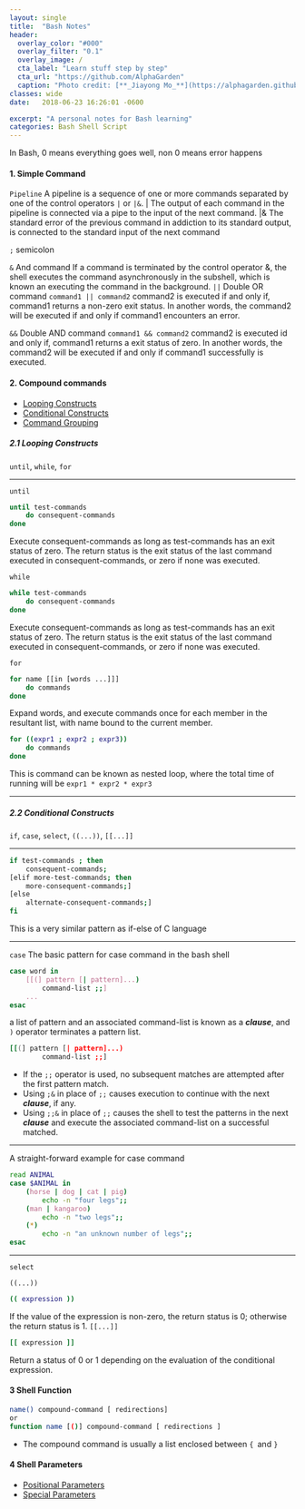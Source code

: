 ```yaml
---
layout: single
title:  "Bash Notes"
header:
  overlay_color: "#000"
  overlay_filter: "0.1"
  overlay_image: /
  cta_label: "Learn stuff step by step"
  cta_url: "https://github.com/AlphaGarden"
  caption: "Photo credit: [**_Jiayong Mo_**](https://alphagarden.github.io)"
classes: wide
date:   2018-06-23 16:26:01 -0600

excerpt: "A personal notes for Bash learning"
categories: Bash Shell Script
---
```


In Bash, 0 means everything goes well, non 0 means error happens


#### 1. Simple Command 

`Pipeline`
A pipeline is a sequence of one or more commands separated by one of the control operators `|`  or `|&`.
| The output of each command in the pipeline is connected via a pipe to the input of the next command.
|& The standard error of the previous command in addiction to its standard output, is connected to the standard input of the next command

`;`
semicolon


`&`
And command 
If a command is terminated by the control operator &, the shell executes the command asynchronously in the subshell, which is known an executing the command in the background. 
`||` 
Double OR command
`command1 || command2`
command2 is executed if and only if, command1 returns a non-zero exit status. In another words, the command2 will be executed if and only if command1 encounters an error. 

`&&`
Double AND command
`command1 && command2`
command2 is executed id and only if, command1 returns a exit status of zero. In another words, the command2 will be executed if and only if command1 successfully is executed.

#### 2. Compound commands
 * [Looping Constructs](https://tiswww.case.edu/php/chet/bash/bashref.html#Looping-Constructs)
 * [Conditional Constructs](https://tiswww.case.edu/php/chet/bash/bashref.html#Conditional-Constructs)
 * [Command Grouping](https://tiswww.case.edu/php/chet/bash/bashref.html#Command-Grouping)

##### 2.1 Looping Constructs
`until`,  `while`, `for`

-----------

`until`
``` bash
until test-commands 
	do consequent-commands
done
```
Execute consequent-commands as long as test-commands has an exit status of zero. The return status is the exit status of the last command executed in consequent-commands, or zero if none was executed.

`while`
``` bash
while test-commands
	do consequent-commands
done
```
Execute consequent-commands as long as test-commands has an exit status of zero. The return status is the exit status of the last command executed in consequent-commands, or zero if none was executed.

`for`
``` bash
for name [[in [words ...]]]
	do commands
done
```
Expand words, and execute commands once for each member in the resultant list, with name bound to the current member.

``` bash
for ((expr1 ; expr2 ; expr3)) 
	do commands
done
```
This is command can be known as nested loop, where the total time of running will be `expr1 * expr2 * expr3`

--------
##### 2.2 Conditional Constructs
`if`, `case`, `select`, `((...))`, `[[...]]`

--------
``` bash
if test-commands ; then
	consequent-commands;
[elif more-test-commands; then
	more-consequent-commands;]
[else 
	alternate-consequent-commands;]
fi
```
This is a very similar pattern as if-else of C language 

-------

`case`
The basic pattern for case command in the bash shell
``` bash
case word in 
	[[(] pattern [| pattern]...)
		command-list ;;]
	...
esac
```
 a list of pattern and an associated command-list is known as a ***clause***, and `)` operator terminates a pattern list.
``` bash
[[(] pattern [| pattern]...)
		command-list ;;]
```
* If the `;;` operator is used, no subsequent matches are attempted after the first pattern match. 
* Using `;&` in place of `;;` causes execution to continue with the next ***clause***, if any. 
* Using `;;&` in place of `;;` causes the shell to test the patterns in the next ***clause*** and execute the associated command-list on a successful matched.

------

A straight-forward example for case command
``` bash
read ANIMAL
case $ANIMAL in 
	(horse | dog | cat | pig)
		echo -n "four legs";;
	(man | kangaroo)
		echo -n "two legs";;
	(*)
		echo -n "an unknown number of legs";;
esac
```

-------

`select`

`((...))`
``` bash
(( expression ))
```
If the value of the expression is non-zero,  the return status is 0;
otherwise the return status is 1.
`[[...]]`
``` bash
[[ expression ]]
```
Return a status of 0 or 1 depending on the evaluation of the conditional expression. 



#### 3 Shell Function
``` bash
name() compound-command [ redirections]
or
function name [()] compound-command [ redirections ]
```
* The compound command is usually a list enclosed between `{ `and `}`

#### 4 Shell Parameters
* [Positional Parameters](https://tiswww.case.edu/php/chet/bash/bashref.html#Positional-Parameters)
* [Special Parameters](https://tiswww.case.edu/php/chet/bash/bashref.html#Special-Parameters)

